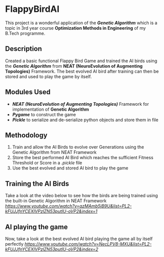 # FlappyBirdAI
This project is a wonderful application of the ***Genetic Algorithm*** which is a topic in 3rd year course **Optimization Methods in Engineering** of my B.Tech programme.


## Description
Created a basic functional Flappy Bird Game and trained the AI birds using the ***Genetic Algorithm*** from **NEAT (NeuroEvolution of Augmenting Topologies)** Framework.
The best evolved AI bird after training can then be stored and used to play the game by itself.

## Modules Used
* ***NEAT (NeuroEvolution of Augmenting Topologies)*** Framework for implementation of **Genetic Algorithm**
* ***Pygame*** to construct the game
* ***Pickle*** to serialize and de-serialize python objects and store them in file

## Methodology
1. Train and allow the AI Birds to evolve over Generations using the Genetic Algorithm from NEAT Framework
2. Store the best performed AI Bird which reaches the sufficient Fitness Threshold or Score in a *.pickle* file
3. Use the best evolved and stored AI bird to play the game

## Training the AI Birds
Take a look at the video below to see how the birds are being trained using the built-in Genetic Algorithm in NEAT Framework
*https://www.youtube.com/watch?v=azMAmb5jB9U&list=PL2-kFUJJfnYCEXIVPzlZN53putIU-oVP2&index=1*

## AI playing the game
Now, take a look at the best evolved AI bird playing the game all by itself perfectly
*https://www.youtube.com/watch?v=NecLPV8-MXU&list=PL2-kFUJJfnYCEXIVPzlZN53putIU-oVP2&index=2*
